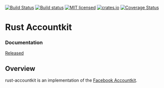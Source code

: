 [![Build Status](https://travis-ci.org/hngiang/rust-accountkit.svg?branch=master)](https://travis-ci.org/hngiang/rust-accountkit)
[![Build status](https://ci.appveyor.com/api/projects/status/uby2x340mmq8nxlp?svg=true)](https://ci.appveyor.com/project/hngiang/rust-accountkit)
[![MIT licensed](https://img.shields.io/badge/license-MIT-blue.svg)](./LICENSE)
[![crates.io](https://img.shields.io/crates/v/rust_accountkit.svg)](https://crates.io/crates/rust_accountkit)
[![Coverage Status](https://coveralls.io/repos/github/hngiang/rust-accountkit/badge.svg?branch=master)](https://coveralls.io/github/hngiang/rust-accountkit?branch=master)

# Rust Accountkit

### Documentation

[Released](https://hngiang.github.io/rust-accountkit/rust_accountkit/index.html)


## Overview

rust-accountkit is an implementation of the [Facebook Accountkit](https://developers.facebook.com/docs/accountkit).

